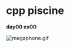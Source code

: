 # cpp piscine

**day00 ex00**

![megaphone.gif](https://github.com/ayundina/cpp_piscine/tree/master/day00/gif)
